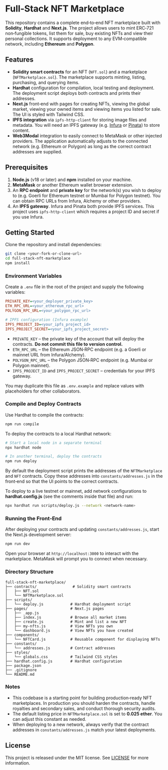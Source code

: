 # Full‑Stack NFT Marketplace


This repository contains a complete end‑to‑end NFT marketplace built with **Solidity**, **Hardhat** and **Next.js**.  The project allows users to mint ERC‑721 non‑fungible tokens, list them for sale, buy existing NFTs and view their personal collections.  It supports deployment to any EVM‑compatible network, including **Ethereum** and **Polygon**.

## Features

- **Solidity smart contracts** for an NFT (`NFT.sol`) and a marketplace (`NFTMarketplace.sol`).  The marketplace supports minting, listing, purchasing, and querying items.
- **Hardhat** configuration for compilation, local testing and deployment.  The deployment script deploys both contracts and prints their addresses.
- **Next.js** front‑end with pages for creating NFTs, viewing the global market, viewing your owned items and viewing items you listed for sale.  The UI is styled with Tailwind CSS.
- **IPFS integration** via `ipfs-http-client` for storing image files and metadata.  You will need an IPFS gateway (e.g. [Infura](https://infura.io/) or [Pinata](https://www.pinata.cloud/)) to store content.
- **Web3Modal** integration to easily connect to MetaMask or other injected providers.  The application automatically adjusts to the connected network (e.g. Ethereum or Polygon) as long as the correct contract addresses are supplied.

## Prerequisites

1. **Node.js** (v18 or later) and **npm** installed on your machine.
2. **MetaMask** or another Ethereum wallet browser extension.
3. An **RPC endpoint** and **private key** for the network(s) you wish to deploy to (e.g. Goerli for Ethereum testnet or Mumbai for Polygon testnet).  You can obtain RPC URLs from Infura, Alchemy or other providers.
4. An **IPFS gateway**.  Infura and Pinata both provide IPFS services.  This project uses `ipfs-http-client` which requires a project ID and secret if you use Infura.

## Getting Started

Clone the repository and install dependencies:

```bash
git clone <your-fork-or-clone-url>
cd full-stack-nft-marketplace
npm install
```

### Environment Variables

Create a `.env` file in the root of the project and supply the following variables:

```ini
PRIVATE_KEY=<your_deployer_private_key>
ETH_RPC_URL=<your_ethereum_rpc_url>
POLYGON_RPC_URL=<your_polygon_rpc_url>

# IPFS configuration (Infura example)
IPFS_PROJECT_ID=<your_ipfs_project_id>
IPFS_PROJECT_SECRET=<your_ipfs_project_secret>
```

- `PRIVATE_KEY` – the private key of the account that will deploy the contracts.  **Do not commit this file to version control.**
- `ETH_RPC_URL` – the Ethereum JSON‑RPC endpoint (e.g. a Goerli or mainnet URL from Infura/Alchemy).
- `POLYGON_RPC_URL` – the Polygon JSON‑RPC endpoint (e.g. Mumbai or Polygon mainnet).
- `IPFS_PROJECT_ID` and `IPFS_PROJECT_SECRET` – credentials for your IPFS gateway.

You may duplicate this file as `.env.example` and replace values with placeholders for other collaborators.

### Compile and Deploy Contracts

Use Hardhat to compile the contracts:

```bash
npm run compile
```

To deploy the contracts to a local Hardhat network:

```bash
# Start a local node in a separate terminal
npx hardhat node

# In another terminal, deploy the contracts
npm run deploy
```

By default the deployment script prints the addresses of the `NFTMarketplace` and `NFT` contracts.  Copy these addresses into `constants/addresses.js` in the front‑end so that the UI points to the correct contracts.

To deploy to a live testnet or mainnet, add network configurations to **hardhat.config.js** (see the comments inside that file) and run:

```bash
npx hardhat run scripts/deploy.js --network <network-name>
```

### Running the Front‑End

After deploying your contracts and updating `constants/addresses.js`, start the Next.js development server:

```bash
npm run dev
```

Open your browser at `http://localhost:3000` to interact with the marketplace.  MetaMask will prompt you to connect when necessary.

### Directory Structure

```
full-stack-nft-marketplace/
├── contracts/                # Solidity smart contracts
│   ├── NFT.sol
│   └── NFTMarketplace.sol
├── scripts/
│   └── deploy.js            # Hardhat deployment script
├── pages/                   # Next.js pages
│   ├── _app.js
│   ├── index.js             # Browse all market items
│   ├── create.js            # Mint and list a new NFT
│   ├── my-nfts.js           # View NFTs you own
│   └── dashboard.js         # View NFTs you have created
├── components/
│   └── NFTCard.js           # Reusable component for displaying NFTs
├── constants/
│   └── addresses.js         # Contract addresses
├── styles/
│   └── globals.css          # Tailwind CSS styles
├── hardhat.config.js        # Hardhat configuration
├── package.json
├── .gitignore
└── README.md
```

### Notes

- This codebase is a starting point for building production‑ready NFT marketplaces.  In production you should harden the contracts, handle royalties and secondary sales, and conduct thorough security audits.
- The default listing price in `NFTMarketplace.sol` is set to **0.025 ether**.  You can adjust this constant as needed.
- When deploying to a new network, always verify that the contract addresses in `constants/addresses.js` match your latest deployments.

## License

This project is released under the MIT license.  See [LICENSE](LICENSE) for more information.
